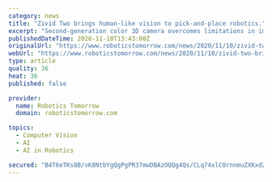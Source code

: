 ```yaml
---
category: news
title: "Zivid Two brings human-like vision to pick-and-place robotics."
excerpt: "Second-generation color 3D camera overcomes limitations in image quality, trueness, and speed for better object recognition, accurate parts manipulation and short cycle times in logistics and manufacturing."
publishedDateTime: 2020-11-10T13:43:00Z
originalUrl: "https://www.roboticstomorrow.com/news/2020/11/10/zivid-two-brings-human-like-vision-to-pick-and-place-robotics/15906/"
webUrl: "https://www.roboticstomorrow.com/news/2020/11/10/zivid-two-brings-human-like-vision-to-pick-and-place-robotics/15906/"
type: article
quality: 36
heat: 36
published: false

provider:
  name: Robotics Tomorrow
  domain: roboticstomorrow.com

topics:
  - Computer Vision
  - AI
  - AI in Robotics

secured: "B4T6eTKs8B/vK8NtbYgQgPgPR37mwDBAzOQQg4Qs/CLq74xlC0rnnmuZXKxdZcqVhOvRtQIeEImbw47OCh8FUs6dbQLZtCnkPmOktH9Gtfqo1CyDr4987U+sw2UTz2cKJatdsmwsL7UNjMPd5lfPFeScZVT5QH7464Hx1yDtW/+7N/zsFpG5ewL664EhpYftlcFEb86ARE5bKauHrZCFs4cJdrSecrpRzNPvLr2hOiShXZg8Hvipj/kvyBeX0YkDEqvDsCX6JR+Z0RHaopJMNN/jDDdEO34kAkKYaLGxqM6lhQ/bSnSjI9NmdVV44Gx+jokKU/oTfCiO25PLb/aCR3g8Z103oBshR8hvc8O1ErE=;ETzVD4ITTH+HwPv/mrhzZw=="
---
```


